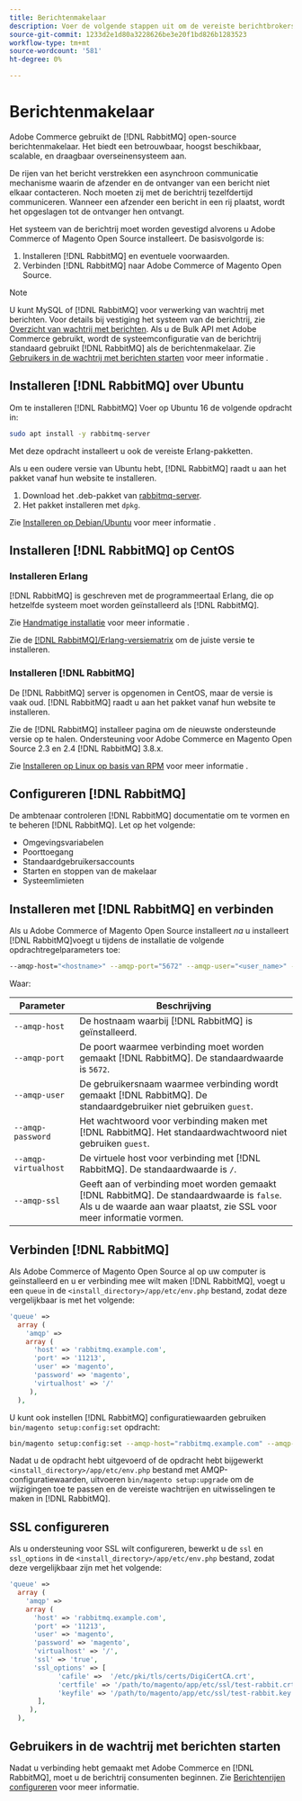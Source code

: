 ```yaml
---
title: Berichtenmakelaar
description: Voer de volgende stappen uit om de vereiste berichtbrokersoftware te installeren en te configureren (zoals [!DNL RabbitMQ]) voor installaties in Adobe Commerce en Magento Open Source.
source-git-commit: 1233d2e1d80a3228626be3e20f1bd826b1283523
workflow-type: tm+mt
source-wordcount: '581'
ht-degree: 0%

---
```



# Berichtenmakelaar

Adobe Commerce gebruikt de [!DNL RabbitMQ] open-source berichtenmakelaar. Het biedt een betrouwbaar, hoogst beschikbaar, scalable, en draagbaar overseinensysteem aan.

De rijen van het bericht verstrekken een asynchroon communicatie mechanisme waarin de afzender en de ontvanger van een bericht niet elkaar contacteren. Noch moeten zij met de berichtrij tezelfdertijd communiceren. Wanneer een afzender een bericht in een rij plaatst, wordt het opgeslagen tot de ontvanger hen ontvangt.

Het systeem van de berichtrij moet worden gevestigd alvorens u Adobe Commerce of Magento Open Source installeert. De basisvolgorde is:

1. Installeren [!DNL RabbitMQ] en eventuele voorwaarden.
1. Verbinden [!DNL RabbitMQ] naar Adobe Commerce of Magento Open Source.

>[!NOTE]
>
>U kunt MySQL of [!DNL RabbitMQ] voor verwerking van wachtrij met berichten. Voor details bij vestiging het systeem van de berichtrij, zie [Overzicht van wachtrij met berichten](https://developer.adobe.com/commerce/php/development/components/message-queues/). Als u de Bulk API met Adobe Commerce gebruikt, wordt de systeemconfiguratie van de berichtrij standaard gebruikt [!DNL RabbitMQ] als de berichtenmakelaar. Zie [Gebruikers in de wachtrij met berichten starten](../../configuration/cli/start-message-queues.md) voor meer informatie .

## Installeren [!DNL RabbitMQ] over Ubuntu

Om te installeren [!DNL RabbitMQ] Voer op Ubuntu 16 de volgende opdracht in:

```bash
sudo apt install -y rabbitmq-server
```

Met deze opdracht installeert u ook de vereiste Erlang-pakketten.

Als u een oudere versie van Ubuntu hebt, [!DNL RabbitMQ] raadt u aan het pakket vanaf hun website te installeren.

1. Download het .deb-pakket van [rabbitmq-server](https://www.rabbitmq.com/download.html).
1. Het pakket installeren met `dpkg`.

Zie [Installeren op Debian/Ubuntu](https://www.rabbitmq.com/install-debian.html) voor meer informatie .

## Installeren [!DNL RabbitMQ] op CentOS

### Installeren Erlang

[!DNL RabbitMQ] is geschreven met de programmeertaal Erlang, die op hetzelfde systeem moet worden geïnstalleerd als [!DNL RabbitMQ].

Zie [Handmatige installatie](https://www.erlang-solutions.com/downloads/) voor meer informatie .

Zie de [[!DNL RabbitMQ]/Erlang-versiematrix](https://www.rabbitmq.com/which-erlang.html) om de juiste versie te installeren.

### Installeren [!DNL RabbitMQ]

De [!DNL RabbitMQ] server is opgenomen in CentOS, maar de versie is vaak oud. [!DNL RabbitMQ] raadt u aan het pakket vanaf hun website te installeren.

Zie de [!DNL RabbitMQ] installeer pagina om de nieuwste ondersteunde versie op te halen. Ondersteuning voor Adobe Commerce en Magento Open Source 2.3 en 2.4 [!DNL RabbitMQ] 3.8.x.

Zie [Installeren op Linux op basis van RPM](https://www.rabbitmq.com/install-rpm.html) voor meer informatie .

## Configureren [!DNL RabbitMQ]

De ambtenaar controleren [!DNL RabbitMQ] documentatie om te vormen en te beheren [!DNL RabbitMQ]. Let op het volgende:

* Omgevingsvariabelen
* Poorttoegang
* Standaardgebruikersaccounts
* Starten en stoppen van de makelaar
* Systeemlimieten

## Installeren met [!DNL RabbitMQ] en verbinden

Als u Adobe Commerce of Magento Open Source installeert _na_ u installeert [!DNL RabbitMQ]voegt u tijdens de installatie de volgende opdrachtregelparameters toe:

```bash
--amqp-host="<hostname>" --amqp-port="5672" --amqp-user="<user_name>" --amqp-password="<password>" --amqp-virtualhost="/"
```

Waar:

| Parameter | Beschrijving |
|--- |--- |
| `--amqp-host` | De hostnaam waarbij [!DNL RabbitMQ] is geïnstalleerd. |
| `--amqp-port` | De poort waarmee verbinding moet worden gemaakt [!DNL RabbitMQ]. De standaardwaarde is `5672`. |
| `--amqp-user` | De gebruikersnaam waarmee verbinding wordt gemaakt [!DNL RabbitMQ]. De standaardgebruiker niet gebruiken `guest`. |
| `--amqp-password` | Het wachtwoord voor verbinding maken met [!DNL RabbitMQ]. Het standaardwachtwoord niet gebruiken `guest`. |
| `--amqp-virtualhost` | De virtuele host voor verbinding met [!DNL RabbitMQ]. De standaardwaarde is `/`. |
| `--amqp-ssl` | Geeft aan of verbinding moet worden gemaakt [!DNL RabbitMQ]. De standaardwaarde is `false`. Als u de waarde aan waar plaatst, zie SSL voor meer informatie vormen. |

## Verbinden [!DNL RabbitMQ]

Als Adobe Commerce of Magento Open Source al op uw computer is geïnstalleerd en u er verbinding mee wilt maken [!DNL RabbitMQ], voegt u een `queue` in de `<install_directory>/app/etc/env.php` bestand, zodat deze vergelijkbaar is met het volgende:

```php
'queue' =>
  array (
    'amqp' =>
    array (
      'host' => 'rabbitmq.example.com',
      'port' => '11213',
      'user' => 'magento',
      'password' => 'magento',
      'virtualhost' => '/'
     ),
  ),
```

U kunt ook instellen [!DNL RabbitMQ] configuratiewaarden gebruiken `bin/magento setup:config:set` opdracht:

```bash
bin/magento setup:config:set --amqp-host="rabbitmq.example.com" --amqp-port="11213" --amqp-user="magento" --amqp-password="magento" --amqp-virtualhost="/"
```

Nadat u de opdracht hebt uitgevoerd of de opdracht hebt bijgewerkt `<install_directory>/app/etc/env.php` bestand met AMQP-configuratiewaarden, uitvoeren `bin/magento setup:upgrade` om de wijzigingen toe te passen en de vereiste wachtrijen en uitwisselingen te maken in [!DNL RabbitMQ].

## SSL configureren

Als u ondersteuning voor SSL wilt configureren, bewerkt u de `ssl` en `ssl_options` in de `<install_directory>/app/etc/env.php` bestand, zodat deze vergelijkbaar zijn met het volgende:

```php
'queue' =>
  array (
    'amqp' =>
    array (
      'host' => 'rabbitmq.example.com',
      'port' => '11213',
      'user' => 'magento',
      'password' => 'magento',
      'virtualhost' => '/',
      'ssl' => 'true',
      'ssl_options' => [
            'cafile' =>  '/etc/pki/tls/certs/DigiCertCA.crt',
            'certfile' => '/path/to/magento/app/etc/ssl/test-rabbit.crt',
            'keyfile' => '/path/to/magento/app/etc/ssl/test-rabbit.key'
       ],
     ),
  ),
```

## Gebruikers in de wachtrij met berichten starten

Nadat u verbinding hebt gemaakt met Adobe Commerce en [!DNL RabbitMQ], moet u de berichtrij consumenten beginnen. Zie [Berichtenrijen configureren](../../configuration/cli/start-message-queues.md) voor meer informatie.
